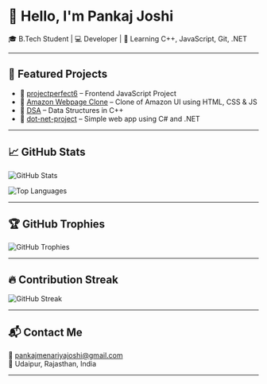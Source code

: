 # 👋 Hello, I'm Pankaj Joshi

🎓 B.Tech Student | 💻 Developer | 🌱 Learning C++, JavaScript, Git, .NET

---

## 🌟 Featured Projects

- 🔹 [projectperfect6](https://github.com/Pjoshi1818/projectperfect6) – Frontend JavaScript Project  
- 🔹 [Amazon Webpage Clone](https://github.com/Pjoshi1818/Amazon-Webpage-Front-End-Clone-) – Clone of Amazon UI using HTML, CSS & JS  
- 🔹 [DSA](https://github.com/Pjoshi1818/DSA) – Data Structures in C++  
- 🔹 [dot-net-project](https://github.com/Pjoshi1818/dot-net-project) – Simple web app using C# and .NET

---

## 📈 GitHub Stats

![GitHub Stats](https://github-readme-stats.vercel.app/api?username=Pjoshi1818&show_icons=true&theme=radical)

![Top Languages](https://github-readme-stats.vercel.app/api/top-langs/?username=Pjoshi1818&layout=compact&theme=radical)

---

## 🏆 GitHub Trophies

![GitHub Trophies](https://github-profile-trophy.vercel.app/?username=Pjoshi1818&theme=radical&no-frame=true&margin-w=10&no-bg=true)

---

## 🔥 Contribution Streak

![GitHub Streak](https://streak-stats.demolab.com?user=Pjoshi1818&theme=radical&hide_border=true)

---

## 📬 Contact Me

📧 [pankajmenariyajoshi@gmail.com](mailto:pankajmenariyajoshi@gmail.com)  
📍 Udaipur, Rajasthan, India

---

